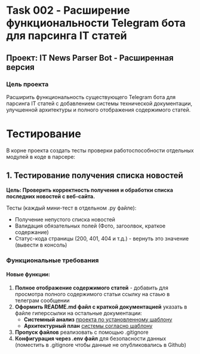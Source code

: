 # Task 002 - Расширение функциональности Telegram бота для парсинга IT статей

## Проект: IT News Parser Bot - Расширенная версия

### Цель проекта
Расширить функциональность существующего Telegram бота для парсинга IT статей с добавлением системы технической документации, улучшенной архитектуры и полного отображения содержимого статей.

# Тестирование
В корне проекта создать тесты проверки работоспособности отдельных модулей в коде в парсере:

## 1. Тестирование получения списка новостей
**Цель: Проверить корректность получения и обработки списка последних новостей с веб-сайта.**

Тесты (каждый мини-тест в отдельном .py файле):
- Получение непустого списка новостей
- Валидация обязательных полей (Фото, загоолвок, краткое содержание)
- Статус-кода страницы (200, 401, 404 и т.д.) - вернуть это значение (вывести в консоль)


### Функциональные требования

#### Новые функции:
1. **Полное отображение содержимого статей** - добавить для просмотра полного содержимого статьи ссылку на стаью в телеграм сообщении
2. **Оформить README.md файл с краткой документацией** указать в файле гиперссылки на остальные документации:
   - **Системный анализ** [проекта  по установленному шаблону](https://github.com/k1rrrkvz/Practik_tasks_31is-23/blob/main/documentation/02-system-analysis.md)
   - **Архитектурный план** [системы согласно шаблону](https://github.com/k1rrrkvz/Practik_tasks_31is-23/blob/main/documentation/03-architecture-plan.md)
4. **Пропуск файлов** реализовать с помощью .gitignore
5. **Конфигурация через .env файл** для безопасности данных (поместить в .gitignore чтобы данные не опубликовались в Github) 

